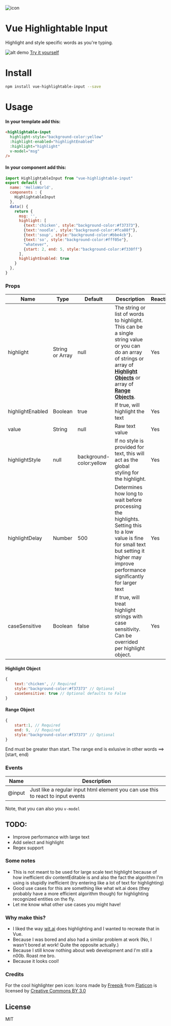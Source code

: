 ![icon](https://github.com/SyedWasiHaider/vue-highlightable-input/blob/master/doc/icon.png)

# Vue Highlightable Input
Highlight and style specific words as you're typing. 

![alt demo](https://github.com/SyedWasiHaider/vue-highlightable-input/blob/master/doc/demo.gif)
[Try it yourself](https://vue-highlightable-input.surge.sh/)

# Install

```sh
npm install vue-highlightable-input --save
```

# Usage

#### In your template add this:

```html
<highlightable-input 
  highlight-style="background-color:yellow" 
  :highlight-enabled="highlightEnabled" 
  :highlight="highlight" 
  v-model="msg"
/>
```

#### In your component add this:
```javascript
import HighlightableInput from "vue-highlightable-input"
export default {
  name: 'HelloWorld',
  components : {
    HighlightableInput
  },
  data() {
    return {
      msg: '',
      highlight: [
        {text:'chicken', style:"background-color:#f37373"},
        {text:'noodle', style:"background-color:#fca88f"},
        {text:'soup', style:"background-color:#bbe4cb"},
        {text:'so', style:"background-color:#fff05e"},
        "whatever",
        {start: 2, end: 5, style:"background-color:#f330ff"}
      ],
      highlightEnabled: true
    }
  },
}
```

### Props

| Name       | Type     | Default   | Description       |  Reactive
| ---        | ---      | ---       | ---               |  ---
| highlight      | String or Array   | null       | The string or list of words to highlight. This can be a single string value or you can do an array of strings or array of [**Highlight Objects**](https://github.com/SyedWasiHaider/vue-highlightable-input#highlight-object) or array of [**Range Objects**](https://github.com/SyedWasiHaider/vue-highlightable-input#range-object).  | Yes |
| highlightEnabled  | Boolean   | true        | If true, will highlight the text | Yes |
| value | String   | null        | Raw text value | Yes
| highlightStyle  | null  | background-color:yellow     | If no style is provided for text, this will act as the global styling for the highlight. | Yes
| highlightDelay  | Number  | 500     | Determines how long to wait before processing the highlights. Setting this to a low value is fine for small text but setting it higher may improve performance significantly for larger text | Yes
| caseSensitive  | Boolean  | false     | If true, will treat highlight strings with case sensitivity. Can be overrided per highlight object. | Yes

#### Highlight Object
```javascript
{
    text:'chicken', // Required
    style:"background-color:#f37373" // Optional
    caseSensitive: true // Optional defaults to False
}
```

#### Range Object
```javascript
{
    start:1, // Required
    end: 9,  // Required
    style:"background-color:#f37373" // Optional
}
```
End must be greater than start. 
The range end is exlusive in other words ==> [start, end)

### Events

| Name       | Description
| ---        | ---      |
| @input     | Just like a regular input html element you can use this to react to input events

Note, that you can also you `v-model`

## TODO:

- Improve performance with large text
- Add select and highlight 
- Regex support

### Some notes

* This is not meant to be used for large scale text highlight because of how inefficient div contentEditable is and also the fact the algorithm I'm using is stupidly inefficient (try entering like a lot of text for highlighting)
* Good use cases for this are something like what wit.ai does (they probably have a more efficient algorithm though) for highlighting recognized entities on the fly.
* Let me know what other use cases you might have!

### Why make this?

* I liked the way [wit.ai](https://wit.ai/docs/recipes) does highlighting and I wanted to recreate that in Vue.
* Because I was bored and also had a similar problem at work (No, I wasn't bored at work! Quite the opposite actually.)
* Because I still know nothing about web development and I'm still a n00b. Roast me bro.
* Because it looks cool!

### Credits

For the cool highlighter pen icon:
Icons made by [Freepik](http://www.freepik.com) from [Flaticon](https://www.flaticon.com/) is licensed by [Creative Commons BY 3.0](http://creativecommons.org/licenses/by/3.0/) 

License
----

MIT